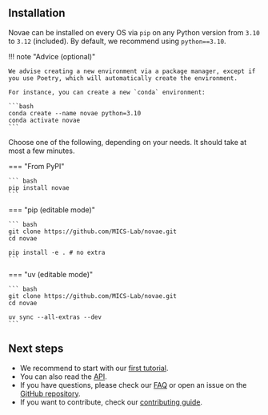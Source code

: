## Installation

Novae can be installed on every OS via `pip` on any Python version from `3.10` to `3.12` (included). By default, we recommend using `python==3.10`.

!!! note "Advice (optional)"

    We advise creating a new environment via a package manager, except if you use Poetry, which will automatically create the environment.

    For instance, you can create a new `conda` environment:

    ```bash
    conda create --name novae python=3.10
    conda activate novae
    ```

Choose one of the following, depending on your needs. It should take at most a few minutes.

=== "From PyPI"

    ``` bash
    pip install novae
    ```

=== "pip (editable mode)"

    ``` bash
    git clone https://github.com/MICS-Lab/novae.git
    cd novae

    pip install -e . # no extra
    ```

=== "uv (editable mode)"

    ``` bash
    git clone https://github.com/MICS-Lab/novae.git
    cd novae

    uv sync --all-extras --dev
    ```

## Next steps

- We recommend to start with our [first tutorial](../tutorials/main_usage).
- You can also read the [API](../api/Novae).
- If you have questions, please check our [FAQ](../faq) or open an issue on the [GitHub repository](https://github.com/MICS-Lab/novae).
- If you want to contribute, check our [contributing guide](https://github.com/MICS-Lab/novae/blob/main/CONTRIBUTING.md).
